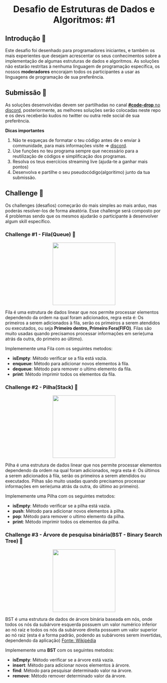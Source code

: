 <h1 align="center">Desafio de Estruturas de Dados e Algoritmos: #1</h1>
  
## Introdução 📜

Este desafio foi desenhado para programadores iniciantes, e também os mais experientes que desejam acrescentar os seus conhecimentos sobre a implementação de algumas estruturas de dados e algoritmos.  As soluções não estarão restritas à nenhuma linguagem de programação específica, os nossos **moderadores** encorajam todos os participantes a usar as linguagens de programação de sua preferência. 

## Submissão 🚀

As soluções desenvolvidas devem ser partilhadas no canal [**#code-drop** no discord](https://discord.gg/XDPbSUN), posteriormente, as melhores soluções serão colocadas neste repo e os devs receberão kudos no twitter ou outra rede social de sua preferência. 

**Dicas importantes**

1. Não te esqueças de formatar o teu código antes de o enviar à communidade, para mais informações visite => [discord](https://support.discord.com/hc/en-us/articles/210298617-Markdown-Text-101-Chat-Formatting-Bold-Italic-Underline).
2. Use funções no teu programa sempre que necessário para a reutilização de códigos e simplificação dos programas. 
3. Resolva os teus exercícios streaming live (ajuda-te a ganhar mais pontos)
4. Desenvolva e partilhe o seu pseudocódigo(algoritimo) junto da tua submissão.


## Challenge 🥋

Os challenges (desafios) começarão do mais simples ao mais arduo, mas poderás resolver-los de forma aleatória. Esse challenge será composto por 4 problemas sendo que os mesmos ajudarão o participante à desenvolver algum skill específico.

### Challenge #1 - Fila(Queue) 🧊

<div align="center">
  <img src="https://user-images.githubusercontent.com/23306911/83900117-d70b6e80-a759-11ea-91da-1b793e2ed385.png" width="200"/>
</div>

Fila é uma estrutura de dados linear que nos permite processar elementos dependendo da ordem na qual foram adicionados, regra esta é: Os primeiros a serem adicionados à fila, serão os primeiros a serem atendidos ou executados, ou seja **Primeiro dentro, Primeiro Fora(FIFO)**. Filas são muito usadas quando precisamos processar informações em serie(uma atrás da outra, do primeiro ao último). 

Implememente uma Fila com os seguintes metodos:

- **isEmpty**: Método verificar se a fila está vazia.
- **enqueue**: Método para adicionar novos elementos à fila.
- **dequeue**: Método para remover o ultimo elemento da fila.
- **print**: Método imprimir todos os elementos da fila.


### Challenge #2 - Pilha(Stack) 🧊

<div align="center">
  <img src="https://user-images.githubusercontent.com/23306911/83900124-d96dc880-a759-11ea-9a93-db4b20f9bd60.png" width="200"/>
</div>

Pilha é uma estrutura de dados linear que nos permite processar elementos dependendo da ordem na qual foram adicionados, regra esta é: Os últimos a serem adicionados à fila, serão os primeiros a serem atendidos ou executados. Pilhas são muito usadas quando precisamos processar informações em serie(uma atrás da outra, do último ao primeiro). 

Implememente uma Pilha com os seguintes metodos:

- **isEmpty**: Método verificar se a pilha está vazia.
- **push**: Método para adicionar novos elementos à pilha.
- **pop**: Método para remover o ultimo elemento da pilha.
- **print**: Método imprimir todos os elementos da pilha.

### Challenge #3 - Árvore de pesquisa binária(BST - Binary Search Tree) 🧊

<div align="center">
  <img src="https://user-images.githubusercontent.com/23306911/83900140-e1c60380-a759-11ea-9d81-3d6fcad9e48c.png" width="200"/>
</div>

BST é uma estrutura de dados de árvore binária baseada em nós, onde todos os nós da subárvore esquerda possuem um valor numérico inferior ao nó raiz e todos os nós da subárvore direita possuem um valor superior ao nó raiz (esta é a forma padrão, podendo as subárvores serem invertidas, dependendo da aplicação) [Fonte: Wikipédia](https://pt.wikipedia.org/wiki/%C3%81rvore_bin%C3%A1ria_de_busca)



Implememente uma **BST** com os seguintes metodos:

- **isEmpty**: Método verificar se a árvore está vazia.
- **insert**: Método para adicionar novos elementos à árvore.
- **find**: Método para pesquisar determinado valor na árvore.
- **remove**: Método remover determinado valor da árvore.


